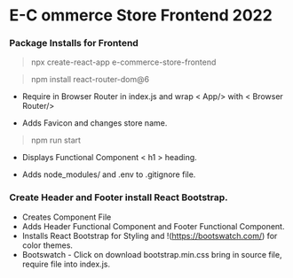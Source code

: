 # E-C ommerce Store Frontend 2022

### Package Installs for Frontend

> npx create-react-app e-commerce-store-frontend

> npm install react-router-dom@6

* Require in Browser Router in index.js and wrap < App/> with < Browser Router/>

* Adds Favicon and changes store name.

> npm run start

* Displays Functional Component < h1 > heading.

* Adds node_modules/ and .env to .gitignore file.  

### Create Header and Footer install React Bootstrap.

* Creates Component File
* Adds Header Functional Component and Footer Functional Component.
* Installs React Bootstrap for Styling and !(https://bootswatch.com/) for color themes.
* Bootswatch - Click on download bootstrap.min.css bring in source file, require file into index.js.